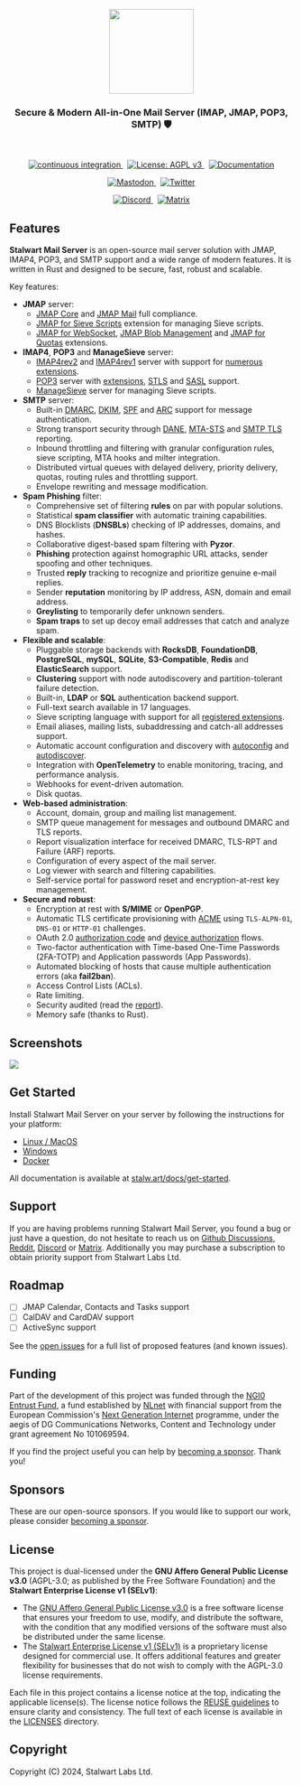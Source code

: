<p align="center">
    <a href="https://stalw.art">
    <img src="./img/logo-red.svg" height="150">
    </a>
</p>

<h3 align="center">
  Secure & Modern All-in-One Mail Server (IMAP, JMAP, POP3, SMTP) 🛡️
</h3>

<br>

<p align="center">
  <a href="https://github.com/stalwartlabs/mail-server/actions/workflows/build.yml">
    <img src="https://img.shields.io/github/actions/workflow/status/stalwartlabs/mail-server/build.yml?style=flat-square" alt="continuous integration">
  </a>
  &nbsp;
  <a href="https://www.gnu.org/licenses/agpl-3.0">
    <img src="https://img.shields.io/badge/License-AGPL_v3-blue.svg?label=license&style=flat-square" alt="License: AGPL v3">
  </a>
  &nbsp;
  <a href="https://stalw.art/docs/get-started/">
    <img src="https://img.shields.io/badge/read_the-docs-red?style=flat-square" alt="Documentation">
  </a>
</p>
<p align="center">
  <a href="https://mastodon.social/@stalwartlabs">
    <img src="https://img.shields.io/mastodon/follow/109929667531941122?style=flat-square&logo=mastodon&color=%236364ff" alt="Mastodon">
  </a>
  &nbsp;
  <a href="https://twitter.com/stalwartlabs">
    <img src="https://img.shields.io/twitter/follow/stalwartlabs?style=flat-square&logo=twitter" alt="Twitter">
  </a>
</p>
<p align="center">
  <a href="https://discord.gg/jtgtCNj66U">
    <img src="https://img.shields.io/discord/923615863037390889?label=discord&style=flat-square" alt="Discord">
  </a>
  &nbsp;
  <a href="https://matrix.to/#/#stalwart:matrix.org">
    <img src="https://img.shields.io/matrix/stalwartmail%3Amatrix.org?label=matrix&style=flat-square" alt="Matrix">
  </a>
</p>

## Features

**Stalwart Mail Server** is an open-source mail server solution with JMAP, IMAP4, POP3, and SMTP support and a wide range of modern features. It is written in Rust and designed to be secure, fast, robust and scalable.

Key features:

- **JMAP** server:
  - [JMAP Core](https://datatracker.ietf.org/doc/html/rfc8620) and [JMAP Mail](https://datatracker.ietf.org/doc/html/rfc8621) full compliance.
  - [JMAP for Sieve Scripts](https://www.ietf.org/archive/id/draft-ietf-jmap-sieve-22.html) extension for managing Sieve scripts.
  - [JMAP for WebSocket](https://datatracker.ietf.org/doc/html/rfc8887), [JMAP Blob Management](https://www.rfc-editor.org/rfc/rfc9404.html) and [JMAP for Quotas](https://www.rfc-editor.org/rfc/rfc9425.html) extensions.
- **IMAP4**, **POP3** and **ManageSieve** server:
  - [IMAP4rev2](https://datatracker.ietf.org/doc/html/rfc9051) and [IMAP4rev1](https://datatracker.ietf.org/doc/html/rfc3501) server with support for [numerous extensions](https://stalw.art/docs/development/rfcs#imap4-and-extensions).
  - [POP3](https://datatracker.ietf.org/doc/html/rfc1939) server with [extensions](https://datatracker.ietf.org/doc/html/rfc2449), [STLS](https://datatracker.ietf.org/doc/html/rfc2595) and [SASL](https://datatracker.ietf.org/doc/html/rfc5034) support.
  - [ManageSieve](https://datatracker.ietf.org/doc/html/rfc5804) server for managing Sieve scripts.
- **SMTP** server:
  - Built-in [DMARC](https://datatracker.ietf.org/doc/html/rfc7489), [DKIM](https://datatracker.ietf.org/doc/html/rfc6376), [SPF](https://datatracker.ietf.org/doc/html/rfc7208) and [ARC](https://datatracker.ietf.org/doc/html/rfc8617) support for message authentication.
  - Strong transport security through [DANE](https://datatracker.ietf.org/doc/html/rfc6698), [MTA-STS](https://datatracker.ietf.org/doc/html/rfc8461) and [SMTP TLS](https://datatracker.ietf.org/doc/html/rfc8460) reporting.
  - Inbound throttling and filtering with granular configuration rules, sieve scripting, MTA hooks and milter integration.
  - Distributed virtual queues with delayed delivery, priority delivery, quotas, routing rules and throttling support.
  - Envelope rewriting and message modification.
- **Spam Phishing** filter:
  - Comprehensive set of filtering **rules** on par with popular solutions.
  - Statistical **spam classifier** with automatic training capabilities.
  - DNS Blocklists (**DNSBLs**) checking of IP addresses, domains, and hashes.
  - Collaborative digest-based spam filtering with **Pyzor**.
  - **Phishing** protection against homographic URL attacks, sender spoofing and other techniques.
  - Trusted **reply** tracking to recognize and prioritize genuine e-mail replies.
  - Sender **reputation** monitoring by IP address, ASN, domain and email address.
  - **Greylisting** to temporarily defer unknown senders.
  - **Spam traps** to set up decoy email addresses that catch and analyze spam.
- **Flexible and scalable**:
  - Pluggable storage backends with **RocksDB**, **FoundationDB**, **PostgreSQL**, **mySQL**, **SQLite**, **S3-Compatible**, **Redis** and **ElasticSearch** support.
  - **Clustering** support with node autodiscovery and partition-tolerant failure detection.
  - Built-in, **LDAP** or **SQL** authentication backend support.
  - Full-text search available in 17 languages.
  - Sieve scripting language with support for all [registered extensions](https://www.iana.org/assignments/sieve-extensions/sieve-extensions.xhtml).
  - Email aliases, mailing lists, subaddressing and catch-all addresses support.
  - Automatic account configuration and discovery with [autoconfig](https://www.ietf.org/id/draft-bucksch-autoconfig-02.html) and [autodiscover](https://learn.microsoft.com/en-us/exchange/architecture/client-access/autodiscover?view=exchserver-2019). 
  - Integration with **OpenTelemetry** to enable monitoring, tracing, and performance analysis.
  - Webhooks for event-driven automation.
  - Disk quotas.
- **Web-based administration**:
  - Account, domain, group and mailing list management.
  - SMTP queue management for messages and outbound DMARC and TLS reports.
  - Report visualization interface for received DMARC, TLS-RPT and Failure (ARF) reports.
  - Configuration of every aspect of the mail server.
  - Log viewer with search and filtering capabilities.
  - Self-service portal for password reset and encryption-at-rest key management.
- **Secure and robust**:
  - Encryption at rest with **S/MIME** or **OpenPGP**.
  - Automatic TLS certificate provisioning with [ACME](https://datatracker.ietf.org/doc/html/rfc8555) using `TLS-ALPN-01`, `DNS-01` or `HTTP-01` challenges.
  - OAuth 2.0 [authorization code](https://www.rfc-editor.org/rfc/rfc8628) and [device authorization](https://www.rfc-editor.org/rfc/rfc8628) flows.
  - Two-factor authentication with Time-based One-Time Passwords (2FA-TOTP) and Application passwords (App Passwords).
  - Automated blocking of hosts that cause multiple authentication errors (aka **fail2ban**).
  - Access Control Lists (ACLs).
  - Rate limiting.
  - Security audited (read the [report](https://stalw.art/blog/security-audit)).
  - Memory safe (thanks to Rust).

## Screenshots

<img src="./img/screencast-setup.gif">

## Get Started

Install Stalwart Mail Server on your server by following the instructions for your platform:

- [Linux / MacOS](https://stalw.art/docs/install/linux)
- [Windows](https://stalw.art/docs/install/windows)
- [Docker](https://stalw.art/docs/install/docker)

All documentation is available at [stalw.art/docs/get-started](https://stalw.art/docs/get-started).

## Support

If you are having problems running Stalwart Mail Server, you found a bug or just have a question,
do not hesitate to reach us on [Github Discussions](https://github.com/stalwartlabs/mail-server/discussions),
[Reddit](https://www.reddit.com/r/stalwartlabs), [Discord](https://discord.gg/aVQr3jF8jd) or [Matrix](https://matrix.to/#/#stalwart:matrix.org).
Additionally you may purchase a subscription to obtain priority support from Stalwart Labs Ltd.

## Roadmap

- [ ] JMAP Calendar, Contacts and Tasks support
- [ ] CalDAV and CardDAV support
- [ ] ActiveSync support

See the [open issues](https://github.com/stalwartlabs/mail-server/issues) for a full list of proposed features (and known issues).

## Funding

Part of the development of this project was funded through the [NGI0 Entrust Fund](https://nlnet.nl/entrust), a fund established by [NLnet](https://nlnet.nl/) with financial support from the European Commission's [Next Generation Internet](https://ngi.eu/) programme, under the aegis of DG Communications Networks, Content and Technology under grant agreement No 101069594.

If you find the project useful you can help by [becoming a sponsor](https://liberapay.com/stalwartlabs). Thank you!

## Sponsors

These are our open-source sponsors. If you would like to support our work, please consider [becoming a sponsor](https://github.com/sponsors/stalwartlabs).

<!-- sponsors --><!-- sponsors -->

## License

This project is dual-licensed under the **GNU Affero General Public License v3.0** (AGPL-3.0; as published by the Free Software Foundation) and the **Stalwart Enterprise License v1 (SELv1)**:

- The [GNU Affero General Public License v3.0](./LICENSES/AGPL-3.0-only.txt) is a free software license that ensures your freedom to use, modify, and distribute the software, with the condition that any modified versions of the software must also be distributed under the same license. 
- The [Stalwart Enterprise License v1 (SELv1)](./LICENSES/LicenseRef-SEL.txt) is a proprietary license designed for commercial use. It offers additional features and greater flexibility for businesses that do not wish to comply with the AGPL-3.0 license requirements. 

Each file in this project contains a license notice at the top, indicating the applicable license(s). The license notice follows the [REUSE guidelines](https://reuse.software/) to ensure clarity and consistency. The full text of each license is available in the [LICENSES](./LICENSES/) directory.

## Copyright

Copyright (C) 2024, Stalwart Labs Ltd.
